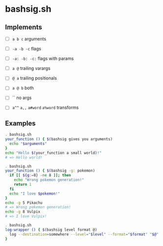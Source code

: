 # bashsig.sh

## Implements

* [ ] `a b c` arguments
* [ ] `-a -b -c` flags
* [ ] `-a: -b: -c:` flags with params
* [ ] `a @` trailing varargs
* [ ] `@ a` trailing positionals
* [ ] `a @ b` both
* [ ] `` no args
* [ ] `a^^` `a,,` `a#word` `a%word` transforms


## Examples

```bash
. bashsig.sh
your_function () { $(bashsig gives you arguments)
  echo "$arguments"
}
echo "Hello $(your_function a small world)!"
# => Hello world!
```
```bash
. bashsig.sh
your_function () { $(bashsig -g: pokemon)
  if [[ ${g:=8} -ne 8 ]]; then
    echo "Wrong pokemon generation!"
    return 1
  fi
  echo "I love $pokemon!"
}
echo -g 5 Pikachu
# => Wrong pokemon generation!
echo -g 8 Vulpix
# => I love Vulpix!
```
```bash
. bashsig.sh
log-wrapper () { $(bashsig level format @)
  log --destination=somewhere --level="$level" --format="$format" "$@"
}
```
